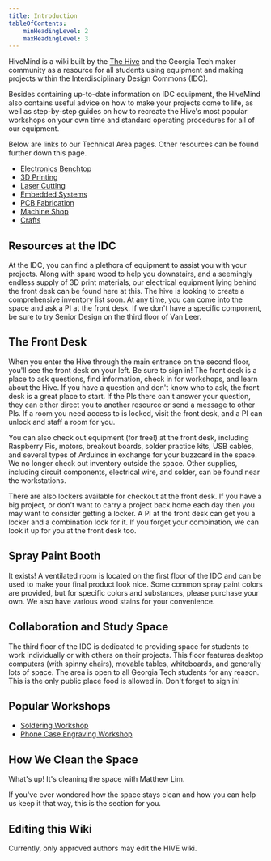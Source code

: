 ```yaml
---
title: Introduction
tableOfContents: 
    minHeadingLevel: 2
    maxHeadingLevel: 3
---
```




HiveMind is a wiki built by the [The Hive](https://hive.ece.gatech.edu/) and the Georgia Tech maker community as a resource for all students using equipment and making projects within the Interdisciplinary Design Commons (IDC).

Besides containing up-to-date information on IDC equipment, the HiveMind also contains useful advice on how to make your projects come to life, as well as step-by-step guides on how to recreate the Hive's most popular workshops on your own time and standard operating procedures for all of our equipment.

Below are links to our Technical Area pages. Other resources can be found further down this page.
- [Electronics Benchtop](/hive-wiki/explore/electronics-benchtop)
- [3D Printing](/hive-wiki/explore/3d-printing)
- [Laser Cutting](/hive-wiki/explore/laser-cutting)
- [Embedded Systems](/hive-wiki/explore/embedded-systems)
- [PCB Fabrication](/hive-wiki/explore/pcb-fabrication)
- [Machine Shop](/hive-wiki/explore/machine-shop)
- [Crafts](/hive-wiki/explore/crafts)

## Resources at the IDC

At the IDC, you can find a plethora of equipment to assist you with your projects. Along with spare wood to help you downstairs, and a seemingly endless supply of 3D print materials, our electrical equipment lying behind the front desk can be found here at this. The hive is looking to create a comprehensive inventory list soon. At any time, you can come into the space and ask a PI at the front desk. If we don't have a specific component, be sure to try Senior Design on the third floor of Van Leer. 

## The Front Desk

When you enter the Hive through the main entrance on the second floor, you'll see the front desk on your left. Be sure to sign in! The front desk is a place to ask questions, find information, check in for workshops, and learn about the Hive. If you have a question and don't know who to ask, the front desk is a great place to start. If the PIs there can't answer your question, they can either direct you to another resource or send a message to other PIs. If a room you need access to is locked, visit the front desk, and a PI can unlock and staff a room for you.

You can also check out equipment (for free!) at the front desk, including Raspberry Pis, motors, breakout boards, solder practice kits, USB cables, and several types of Arduinos in exchange for your buzzcard in the space. We no longer check out inventory outside the space. Other supplies, including circuit components, electrical wire, and solder, can be found near the workstations.

There are also lockers available for checkout at the front desk. If you have a big project, or don't want to carry a project back home each day then you may want to consider getting a locker. A PI at the front desk can get you a locker and a combination lock for it. If you forget your combination, we can look it up for you at the front desk too. 





## Spray Paint Booth

It exists! A ventilated room is located on the first floor of the IDC and can be used to make your final product look nice. Some common spray paint colors are provided, but for specific colors and substances, please purchase your own. We also have various wood stains for your convenience. 

## Collaboration and Study Space

The third floor of the IDC is dedicated to providing space for students to work individually or with others on their projects. This floor features desktop computers (with spinny chairs), movable tables, whiteboards, and generally lots of space. The area is open to all Georgia Tech students for any reason. This is the only public place food is allowed in. Don't forget to sign in! 

## Popular Workshops

- [Soldering Workshop](/hive-wiki/workshop/benchtop-soldering-general)
- [Phone Case Engraving Workshop](/hive-wiki/workshop/laser-phone-case-engraving)

## How We Clean the Space

What's up! It's cleaning the space with Matthew Lim.

If you've ever wondered how the space stays clean and how you can help us keep it that way, this is the section for you.


## Editing this Wiki

Currently, only approved authors may edit the HIVE wiki. 